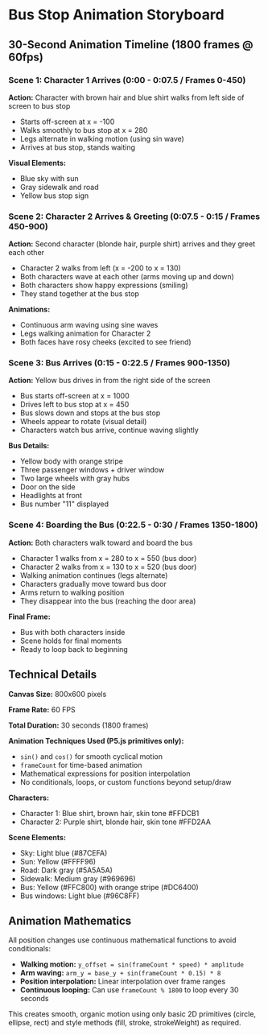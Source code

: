# Bus Stop Animation Storyboard

## 30-Second Animation Timeline (1800 frames @ 60fps)

### Scene 1: Character 1 Arrives (0:00 - 0:07.5 / Frames 0-450)
**Action:** Character with brown hair and blue shirt walks from left side of screen to bus stop
- Starts off-screen at x = -100
- Walks smoothly to bus stop at x = 280
- Legs alternate in walking motion (using sin wave)
- Arrives at bus stop, stands waiting

**Visual Elements:**
- Blue sky with sun
- Gray sidewalk and road
- Yellow bus stop sign

### Scene 2: Character 2 Arrives & Greeting (0:07.5 - 0:15 / Frames 450-900)
**Action:** Second character (blonde hair, purple shirt) arrives and they greet each other
- Character 2 walks from left (x = -200 to x = 130)
- Both characters wave at each other (arms moving up and down)
- Both characters show happy expressions (smiling)
- They stand together at the bus stop

**Animations:**
- Continuous arm waving using sine waves
- Legs walking animation for Character 2
- Both faces have rosy cheeks (excited to see friend)

### Scene 3: Bus Arrives (0:15 - 0:22.5 / Frames 900-1350)
**Action:** Yellow bus drives in from the right side of the screen
- Bus starts off-screen at x = 1000
- Drives left to bus stop at x = 450
- Bus slows down and stops at the bus stop
- Wheels appear to rotate (visual detail)
- Characters watch bus arrive, continue waving slightly

**Bus Details:**
- Yellow body with orange stripe
- Three passenger windows + driver window
- Two large wheels with gray hubs
- Door on the side
- Headlights at front
- Bus number "11" displayed

### Scene 4: Boarding the Bus (0:22.5 - 0:30 / Frames 1350-1800)
**Action:** Both characters walk toward and board the bus
- Character 1 walks from x = 280 to x = 550 (bus door)
- Character 2 walks from x = 130 to x = 520 (bus door)
- Walking animation continues (legs alternate)
- Characters gradually move toward bus door
- Arms return to walking position
- They disappear into the bus (reaching the door area)

**Final Frame:**
- Bus with both characters inside
- Scene holds for final moments
- Ready to loop back to beginning

## Technical Details

**Canvas Size:** 800x600 pixels

**Frame Rate:** 60 FPS

**Total Duration:** 30 seconds (1800 frames)

**Animation Techniques Used (P5.js primitives only):**
- `sin()` and `cos()` for smooth cyclical motion
- `frameCount` for time-based animation
- Mathematical expressions for position interpolation
- No conditionals, loops, or custom functions beyond setup/draw

**Characters:**
- Character 1: Blue shirt, brown hair, skin tone #FFDCB1
- Character 2: Purple shirt, blonde hair, skin tone #FFD2AA

**Scene Elements:**
- Sky: Light blue (#87CEFA)
- Sun: Yellow (#FFFF96)
- Road: Dark gray (#5A5A5A)
- Sidewalk: Medium gray (#969696)
- Bus: Yellow (#FFC800) with orange stripe (#DC6400)
- Bus windows: Light blue (#96C8FF)

## Animation Mathematics

All position changes use continuous mathematical functions to avoid conditionals:

- **Walking motion:** `y_offset = sin(frameCount * speed) * amplitude`
- **Arm waving:** `arm_y = base_y + sin(frameCount * 0.15) * 8`
- **Position interpolation:** Linear interpolation over frame ranges
- **Continuous looping:** Can use `frameCount % 1800` to loop every 30 seconds

This creates smooth, organic motion using only basic 2D primitives (circle, ellipse, rect) and style methods (fill, stroke, strokeWeight) as required.
